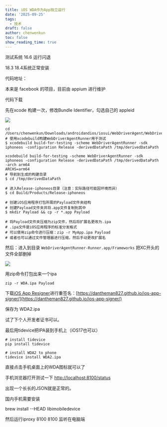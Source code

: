```yaml
---
title: iOS WDA作为App独立运行
date: '2025-09-25'
tags:
  - 技术
draft: false
author: chenwenkun
toc: false
show_reading_time: true
---
```

测试系统 16.6 运行闪退

18.3 18.4系统正常安装

代码地址：

本来是 facebook 的项目，目前由 appium 进行维护

代码下载

先在xcode 构建一次，修改Bundle Identifier，勾选自己的 appleid

![](https://prod-files-secure.s3.us-west-2.amazonaws.com/c205fb54-92b2-4987-8be3-972b67d27acc/cb756a73-27bc-4b0d-951a-858df3344b59/image.png?X-Amz-Algorithm=AWS4-HMAC-SHA256&X-Amz-Content-Sha256=UNSIGNED-PAYLOAD&X-Amz-Credential=ASIAZI2LB466ZYKZF6FT%2F20251013%2Fus-west-2%2Fs3%2Faws4_request&X-Amz-Date=20251013T061806Z&X-Amz-Expires=3600&X-Amz-Security-Token=IQoJb3JpZ2luX2VjEJT%2F%2F%2F%2F%2F%2F%2F%2F%2F%2FwEaCXVzLXdlc3QtMiJHMEUCIQCnrq7Cp8pAi8PhzuqjUjmvmp7WtbClaT5uymAvmV25GQIgB1vAZryManW2%2BbjO%2BkSf%2BZg7iF5Qbb9VG8iiWGeZoqEq%2FwMIPRAAGgw2Mzc0MjMxODM4MDUiDH0k7UmETKaHJFCOFyrcA7zYzP%2BF7YKqgsCBOEDSTNQJ8IZ8xniAtawRjXG48PsQEpSCPvxVPvzn4h56kdBM6hyoYZuY5Uu6Mno3B4kgrHrCdPyVOWNEnPIeA27chO2tv4yUwmd6xY2Qk8mizN%2FffJbuJJTPON%2Bmhgi%2Fvs3Y5wS1TjXv8ymhEcXQT70fk4aomGJkE%2B7uKXf5qsy3dZ7ecwSTtpyRlrRpnbtxhyDzz4wRKmdGhixSti2eQxfX7dqVRNHgOucKfRria4HN1IberGi5%2BcE5bSAt7jSE7SIlinmuF5EEFmEGTDWWXWxuT9ZdH7wjyMTdybseWeLUgkOJzYGrKKTZL%2BFfs%2FjLpwNEHHVbTWcAJvd%2BD6l3sU%2B%2F0xvz6sWbnHwaVhEc5lS53XcxytH8XiNIsFNGvn1sT5r30j1Ja6Cdxo8aztJmLGn0zPWpH2faegSua14PO7Vyi1o3pbG5qlioM0oGJLYB0dbVIJNngwh5hG2I9dpwKI%2Beyj0TDcJVvALYgeiDGnbtJfLhjr6uqgvgIabgQ5iY1AI1LLGzkBrCP%2B4AtbIIQINtOwNwzkqrOy7AX6D%2Bztwyo6tF9wL56Nv85i4aeFH3NfElj6uX%2FVCI5I227jRD6jxWO34AcSfNT4yzJdLzseeaMODtsccGOqUBn8K8QfjHU9LV%2F4DjHhcg%2BbIKhLRSVbLdGz8G%2FNZBWUed9o4cit%2FmYbzxui%2BkWPP47PbjQLN%2BRsHIARxghLkdZp6GzlcorqOBRtXscAOPg4xXHFoMx1sx4fUv2kR%2BTvTJGQ17dce7fd7C6QkH4yAE0gIBo3VCgDBydOIpPttkLwGRvjRlKfcXz29Qv2vyguOXNPHRIxhH%2Bc5Q2dQzb1nh%2FoaJ7aaY&X-Amz-Signature=0a19c26a7ce03d985592107853067ce49b0d708e15ad7f24d7988c84fc404253&X-Amz-SignedHeaders=host&x-amz-checksum-mode=ENABLED&x-id=GetObject)

```shell
cd /Users/chenwenkun/Downloads/androidandios/iosui/WebDriverAgent/WebDriverAgent
# 使用xcodebuild构建WebDriverAgentRunner用于测试
$ xcodebuild build-for-testing -scheme WebDriverAgentRunner -sdk iphoneos -configuration Release -derivedDataPath /tmp/derivedDataPath

xcodebuild build-for-testing -scheme WebDriverAgentRunner -sdk iphoneos -configuration Release -derivedDataPath /tmp/derivedDataPath -arch arm64
ARCHS=arm64
# 导航到生成的构建目录
$ cd /tmp/derivedDataPath

# 进入Release-iphoneos目录（注意：实际路径可能因环境而异）
$ cd Build/Products/Release-iphoneos

# 创建iOS应用程序打包所需的Payload文件夹结构
# 创建Payload文件夹并将.app文件复制到其中
$ mkdir Payload && cp -r *.app Payload

# 将Payload文件夹压缩为zip文件，然后将扩展名更改为.ipa
# .ipa文件是iOS应用程序的标准分发格式
# 可以使用zip命令进行压缩：zip -r MyApp.ipa Payload
# 或者也可以通过文件管理器进行压缩，然后手动更改扩展名
```

然后：进入到目录 `WebDriverAgentRunner-Runner.app/Frameworks` 把XC开头的文件全部删掉

![](https://prod-files-secure.s3.us-west-2.amazonaws.com/c205fb54-92b2-4987-8be3-972b67d27acc/358b8d2b-1bfe-4fb9-beb5-83e1de5f201e/image.png?X-Amz-Algorithm=AWS4-HMAC-SHA256&X-Amz-Content-Sha256=UNSIGNED-PAYLOAD&X-Amz-Credential=ASIAZI2LB466ZYKZF6FT%2F20251013%2Fus-west-2%2Fs3%2Faws4_request&X-Amz-Date=20251013T061806Z&X-Amz-Expires=3600&X-Amz-Security-Token=IQoJb3JpZ2luX2VjEJT%2F%2F%2F%2F%2F%2F%2F%2F%2F%2FwEaCXVzLXdlc3QtMiJHMEUCIQCnrq7Cp8pAi8PhzuqjUjmvmp7WtbClaT5uymAvmV25GQIgB1vAZryManW2%2BbjO%2BkSf%2BZg7iF5Qbb9VG8iiWGeZoqEq%2FwMIPRAAGgw2Mzc0MjMxODM4MDUiDH0k7UmETKaHJFCOFyrcA7zYzP%2BF7YKqgsCBOEDSTNQJ8IZ8xniAtawRjXG48PsQEpSCPvxVPvzn4h56kdBM6hyoYZuY5Uu6Mno3B4kgrHrCdPyVOWNEnPIeA27chO2tv4yUwmd6xY2Qk8mizN%2FffJbuJJTPON%2Bmhgi%2Fvs3Y5wS1TjXv8ymhEcXQT70fk4aomGJkE%2B7uKXf5qsy3dZ7ecwSTtpyRlrRpnbtxhyDzz4wRKmdGhixSti2eQxfX7dqVRNHgOucKfRria4HN1IberGi5%2BcE5bSAt7jSE7SIlinmuF5EEFmEGTDWWXWxuT9ZdH7wjyMTdybseWeLUgkOJzYGrKKTZL%2BFfs%2FjLpwNEHHVbTWcAJvd%2BD6l3sU%2B%2F0xvz6sWbnHwaVhEc5lS53XcxytH8XiNIsFNGvn1sT5r30j1Ja6Cdxo8aztJmLGn0zPWpH2faegSua14PO7Vyi1o3pbG5qlioM0oGJLYB0dbVIJNngwh5hG2I9dpwKI%2Beyj0TDcJVvALYgeiDGnbtJfLhjr6uqgvgIabgQ5iY1AI1LLGzkBrCP%2B4AtbIIQINtOwNwzkqrOy7AX6D%2Bztwyo6tF9wL56Nv85i4aeFH3NfElj6uX%2FVCI5I227jRD6jxWO34AcSfNT4yzJdLzseeaMODtsccGOqUBn8K8QfjHU9LV%2F4DjHhcg%2BbIKhLRSVbLdGz8G%2FNZBWUed9o4cit%2FmYbzxui%2BkWPP47PbjQLN%2BRsHIARxghLkdZp6GzlcorqOBRtXscAOPg4xXHFoMx1sx4fUv2kR%2BTvTJGQ17dce7fd7C6QkH4yAE0gIBo3VCgDBydOIpPttkLwGRvjRlKfcXz29Qv2vyguOXNPHRIxhH%2Bc5Q2dQzb1nh%2FoaJ7aaY&X-Amz-Signature=bbecb14736eb05b7def3042cb132a25a5241221960089a17a29bfc3d37eaec81&X-Amz-SignedHeaders=host&x-amz-checksum-mode=ENABLED&x-id=GetObject)

用zip命令打包出来一个ipa

```shell
zip -r WDA.ipa Payload
```

下载[iOS App Resigner](https://zhida.zhihu.com/search?content_id=237756070&content_type=Article&match_order=1&q=iOS%20App%20Resigner&zd_token=eyJhbGciOiJIUzI1NiIsInR5cCI6IkpXVCJ9.eyJpc3MiOiJ6aGlkYV9zZXJ2ZXIiLCJleHAiOjE3NDQzNTQ0ODAsInEiOiJpT1MgQXBwIFJlc2lnbmVyIiwiemhpZGFfc291cmNlIjoiZW50aXR5IiwiY29udGVudF9pZCI6MjM3NzU2MDcwLCJjb250ZW50X3R5cGUiOiJBcnRpY2xlIiwibWF0Y2hfb3JkZXIiOjEsInpkX3Rva2VuIjpudWxsfQ.XGwOKX0ujlvhojSuRT3SlA0sDFnQK-FxDJr60CX6YqU&zhida_source=entity)进行重签名：[https://dantheman827.github.io/ios-app-signer/](https://dantheman827.github.io/ios-app-signer/)

保存为 WDA2.ipa

试了下个人开发者证书可以。

最后用tidevice把IPA装到手机上（iOS17也可以）

```shell
# install tidevice
pip install tidevice

# install WDA2 to phone
tidevice install WDA2.ipa
```

直接点击手机桌面上的WDA图标就可以了

手机浏览器打开测试一下 [http://localhost:8100/status](http://localhost:8100/status)

出现一个长长的JSON就是正常的。

国内手机需要安装

brew install --HEAD libimobiledevice

然后运行iproxy 8100 8100 监听在电脑端
